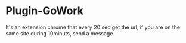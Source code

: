# Plugin-GoWork
It's an extension chrome that every 20 sec get the url, if you are on the same site during 10minuts, send a message.
